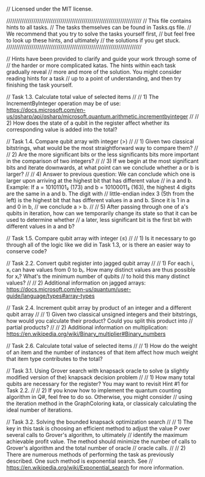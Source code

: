 // Licensed under the MIT license.

//////////////////////////////////////////////////////////////////////
// This file contains hints to all tasks.
// The tasks themselves can be found in Tasks.qs file.
// We recommend that you try to solve the tasks yourself first,
// but feel free to look up these hints, and ultimately
// the solutions if you get stuck.
//////////////////////////////////////////////////////////////////////

// Hints have been provided to clarify and guide your work through some of
// the harder or more complicated katas. The hints within each task gradually reveal
// more and more of the solution. You might consider reading hints for a task
// up to a point of understanding, and then try finishing the task yourself.




// Task 1.3. Calculate total value of selected items
//
//	1) The IncrementByInteger operation may be of use: https://docs.microsoft.com/en-us/qsharp/api/qsharp/microsoft.quantum.arithmetic.incrementbyinteger
//
//  2) How does the state of a qubit in the register affect whether its corresponding value is added into the total?




// Task 1.4. Compare qubit array with integer (>)
//
//	1) Given two classical bitstrings, what would be the most straightforward way to compare them?
//
//  2) Are the more significant bits or the less significants bits more important in the comparison of two integers?
//
//  3) If we begin at the most significant bits and iterate downwards, at what point can we conclude whether a or b is larger?
//
//  4) Answer to previous question: We can conclude which one is larger upon arriving at the highest bit that has different value
//	   in a and b. Example: If a = 10101101₂ (173) and b = 10100011₂ (163), the highest 4 digits are the same in a and b. The digit with
//     little-endian index 3 (5th from the left) is the highest bit that has different values in a and b. Since it is 1 in a and 0 in b,
//     we conclude a > b.
//
//  5) After passing through one of a's qubits in iteration, how can we temporarily change its state so that it can be used to determine whether
//     a later, less significant bit is the first bit with different values in a and b?




// Task 1.5. Compare qubit array with integer (≤)
//
//	1) Is it necessary to go through all of the logic like we did in Task 1.3, or is there an easier way to conserve code?




// Task 2.2. Convert qubit register into jagged qubit array
//
//	1) For each i, xᵢ can have values from 0 to bᵢ. How many distinct values are thus possible for xᵢ? What's the minimum number of qubits
//     to hold this many distinct values?
//
//  2) Additional information on jagged arrays: https://docs.microsoft.com/en-us/quantum/user-guide/language/types#array-types




// Task 2.4. Increment qubit array by product of an integer and a different qubit array
//
//	1) Given two classical unsigned integers and their bitstrings, how would you calculate their product? Could you split this product into
//     partial products?
//
//  2) Additional information on multiplication: https://en.wikipedia.org/wiki/Binary_multiplier#Binary_numbers




// Task 2.6. Calculate total value of selected items
//
//	1) How do the weight of an item and the number of instances of that item affect how much weight that item type contributes to the total?




// Task 3.1. Using Grover search with knapsack oracle to solve (a slightly modified version of the) knapsack decision problem
//
//	1) How many total qubits are necessary for the register? You may want to revisit Hint #1 for Task 2.2.
//
//  2) If you know how to implement the quantum counting algorithm in Q#, feel free to do so. Otherwise, you might consider
//     using the iteration method in the GraphColoring kata, or classicaly calculating the ideal number of iterations.




// Task 3.2. Solving the bounded knapsack optimization search
//
//	1) The key in this task is choosing an efficient method to adjust the value P over several calls to Grover's algorithm, to ultimately
//     identify the maximum achievable profit value. The method should minimize the number of calls to Grover's algorithm and the total number of oracle
//     oracle calls.
//
//  2) There are numerous methods of performing the task as previously described. One such method is exponential search. See
//     https://en.wikipedia.org/wiki/Exponential_search for more information.
